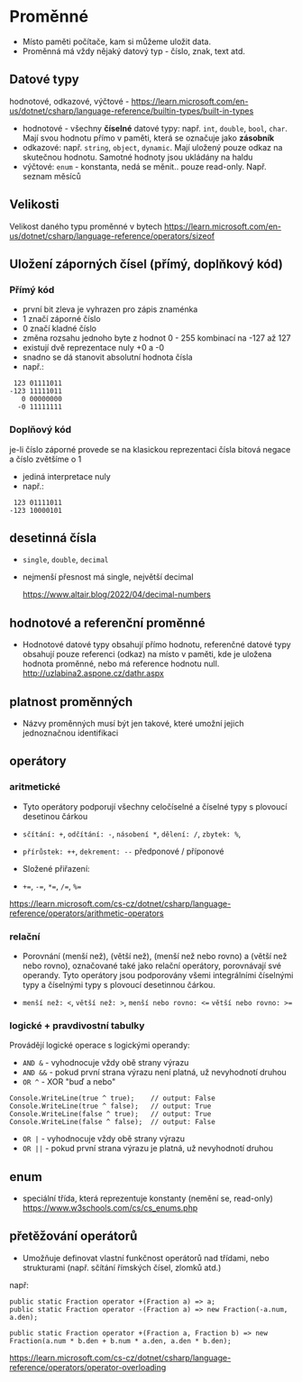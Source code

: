 # Proměnné
* Místo paměti počítače, kam si můžeme uložit data.
* Proměnná má vždy nějaký datový typ - číslo, znak, text atd.
## Datové typy
hodnotové, odkazové, výčtové - https://learn.microsoft.com/en-us/dotnet/csharp/language-reference/builtin-types/built-in-types
* hodnotové - všechny __číselné__ datové typy: např. `int`, `double`, `bool`, `char`. Mají svou hodnotu přímo v paměti, která se označuje jako __zásobník__
* odkazové: např. `string`, `object`, `dynamic`. Mají uložený pouze odkaz na skutečnou hodnotu. Samotné hodnoty jsou ukládány na haldu
* výčtové: `enum` - konstanta, nedá se měnit.. pouze read-only. Např. seznam měsíců

## Velikosti
Velikost daného typu proměnné v bytech
    https://learn.microsoft.com/en-us/dotnet/csharp/language-reference/operators/sizeof

## Uložení záporných čísel (přímý, doplňkový kód)

### Přímý kód
* první bit zleva je vyhrazen pro zápis znaménka
* 1 značí záporné číslo
* 0 značí kladné číslo
* změna rozsahu jednoho byte z hodnot 0 - 255 kombinací na -127 až 127
* existují dvě reprezentace nuly +0 a -0
* snadno se dá stanovit absolutní hodnota čísla
* např.:
```
 123 01111011
-123 11111011
   0 00000000
  -0 11111111
```
### Doplňový kód
je-li číslo záporné provede se na klasickou reprezentaci čísla bitová negace a číslo zvětšíme
o 1

* jediná interpretace nuly
* např.:
```
 123 01111011
-123 10000101
```

## desetinná čísla
* `single`, `double`, `decimal`
* nejmenší přesnost má single, největší decimal

    https://www.altair.blog/2022/04/decimal-numbers

## hodnotové a referenční proměnné
* Hodnotové datové typy obsahují přímo hodnotu, referenčné datové typy obsahují pouze referenci (odkaz) na místo v paměti, kde je uložena hodnota proměnné, nebo má reference hodnotu null.
http://uzlabina2.aspone.cz/dathr.aspx

## platnost proměnných
* Názvy proměnných musí být jen takové, které umožní jejich jednoznačnou identifikaci


## operátory
### aritmetické
* Tyto operátory podporují všechny celočíselné a číselné typy s plovoucí desetinou čárkou
* `sčítání: +`, `odčítání: -`, `násobení *`, `dělení: /`, `zbytek: %`,
* `přírůstek: ++`, `dekrement: --` předponové / příponové


* Složené přiřazení:
* `+=`, `-=`, `*=`, `/=`, `%=`

https://learn.microsoft.com/cs-cz/dotnet/csharp/language-reference/operators/arithmetic-operators

### relační
* Porovnání (menší než), (větší než), (menší než nebo rovno) a (větší než nebo rovno), označované také jako relační operátory, porovnávají své operandy. Tyto operátory jsou podporovány všemi integrálními číselnými typy a číselnými typy s plovoucí desetinnou čárkou.

* `menší než: <`, `větší než: >`, `menší nebo rovno: <=` `větší nebo rovno: >=`


### logické + pravdivostní tabulky
Provádějí logické operace s logickými operandy:
* `AND &` - vyhodnocuje vždy obě strany výrazu
* `AND &&` - pokud první strana výrazu není platná, už nevyhodnotí druhou
* `OR ^` - XOR "buď a nebo"
```
Console.WriteLine(true ^ true);    // output: False
Console.WriteLine(true ^ false);   // output: True
Console.WriteLine(false ^ true);   // output: True
Console.WriteLine(false ^ false);  // output: False
```
* `OR |` - vyhodnocuje vždy obě strany výrazu
* `OR ||` - pokud první strana výrazu je platná, už nevyhodnotí druhou

## enum
* speciální třída, která reprezentuje konstanty (nemění se, read-only)
https://www.w3schools.com/cs/cs_enums.php

## přetěžování operátorů
* Umožňuje definovat vlastní funkčnost operátorů nad třídami, nebo strukturami (např. sčítání římských čísel, zlomků atd.)

např:
```
public static Fraction operator +(Fraction a) => a;
public static Fraction operator -(Fraction a) => new Fraction(-a.num, a.den);

public static Fraction operator +(Fraction a, Fraction b) => new Fraction(a.num * b.den + b.num * a.den, a.den * b.den);
```
https://learn.microsoft.com/cs-cz/dotnet/csharp/language-reference/operators/operator-overloading
